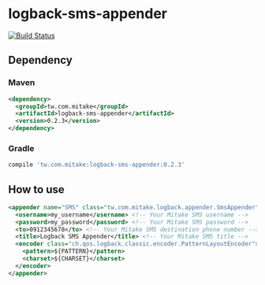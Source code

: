 # logback-sms-appender

[![Build Status](https://travis-ci.org/mitaketw/logback-sms-appender.svg?branch=master)](https://travis-ci.org/mitaketw/logback-sms-appender)

## Dependency

### Maven

```xml
<dependency>
  <groupId>tw.com.mitake</groupId>
  <artifactId>logback-sms-appender</artifactId>
  <version>0.2.3</version>
</dependency>
```

### Gradle

```groovy
compile 'tw.com.mitake:logback-sms-appender:0.2.3'
```

## How to use

```xml
<appender name="SMS" class="tw.com.mitake.logback.appender.SmsAppender">
  <username>my_username</username> <!-- Your Mitake SMS username -->
  <password>my_password</password> <!-- Your Mitake SMS password -->
  <to>0912345678</to> <!-- Your Mitake SMS destination phone number -->
  <title>Logback SMS Appender</title> <!-- Your Mitake SMS title -->
  <encoder class="ch.qos.logback.classic.encoder.PatternLayoutEncoder">
    <pattern>${PATTERN}</pattern>
    <charset>${CHARSET}</charset>
  </encoder>
</appender>
```
